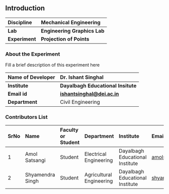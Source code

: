 ## Introduction


<b>Discipline | <b>Mechanical Engineering
:--|:--|
<b> Lab | <b> Engineering Graphics Lab
<b> Experiment|     <b> Projection of Points

### About the Experiment 

Fill a brief description of this experiment here

<b>Name of Developer | <b> Dr. Ishant Singhal
:--|:--|
<b> Institute | <b> Dayalbagh Educational Insitute
<b> Email id|     <b> ishantsinghal@dei.ac.in
<b> Department | Civil Engineering

### Contributors List

SrNo | Name | Faculty or Student | Department| Institute | Email id
:--|:--|:--|:--|:--|:--|
1 | Amol Satsangi | Student | Electrical Engineering | Dayalbagh Educational Institute | amolsatsangi02@gmail.com
2 | Shyamendra Singh | Student | Agricultural Engineering | Dayalbagh Educational Institute | shyamendra.me@gmail.com
